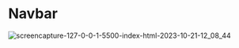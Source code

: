 # Navbar
![screencapture-127-0-0-1-5500-index-html-2023-10-21-12_08_44](https://github.com/savan-patel-33/Navbar/assets/144118183/39905dc3-b3f1-4bbd-8bbe-750e4873f9c6)
